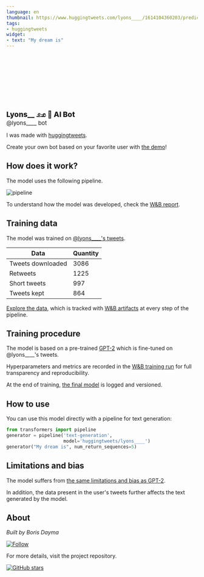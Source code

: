 ```yaml
---
language: en
thumbnail: https://www.huggingtweets.com/lyons____/1614104360203/predictions.png
tags:
- huggingtweets
widget:
- text: "My dream is"
---
```


<div>
<div style="width: 132px; height:132px; border-radius: 50%; background-size: cover; background-image: url('https://pbs.twimg.com/profile_images/1353378455178633217/8-KsRDxI_400x400.jpg')">
</div>
<div style="margin-top: 8px; font-size: 19px; font-weight: 800">Lyons__ 𓃭 🤖 AI Bot </div>
<div style="font-size: 15px">@lyons____ bot</div>
</div>

I was made with [huggingtweets](https://github.com/borisdayma/huggingtweets).

Create your own bot based on your favorite user with [the demo](https://colab.research.google.com/github/borisdayma/huggingtweets/blob/master/huggingtweets-demo.ipynb)!

## How does it work?

The model uses the following pipeline.

![pipeline](https://github.com/borisdayma/huggingtweets/blob/master/img/pipeline.png?raw=true)

To understand how the model was developed, check the [W&B report](https://app.wandb.ai/wandb/huggingtweets/reports/HuggingTweets-Train-a-model-to-generate-tweets--VmlldzoxMTY5MjI).

## Training data

The model was trained on [@lyons____'s tweets](https://twitter.com/lyons____).

| Data | Quantity |
| --- | --- |
| Tweets downloaded | 3086 |
| Retweets | 1225 |
| Short tweets | 997 |
| Tweets kept | 864 |

[Explore the data](https://wandb.ai/wandb/huggingtweets/runs/1uie8kkr/artifacts), which is tracked with [W&B artifacts](https://docs.wandb.com/artifacts) at every step of the pipeline.

## Training procedure

The model is based on a pre-trained [GPT-2](https://huggingface.co/gpt2) which is fine-tuned on @lyons____'s tweets.

Hyperparameters and metrics are recorded in the [W&B training run](https://wandb.ai/wandb/huggingtweets/runs/rb78mypw) for full transparency and reproducibility.

At the end of training, [the final model](https://wandb.ai/wandb/huggingtweets/runs/rb78mypw/artifacts) is logged and versioned.

## How to use

You can use this model directly with a pipeline for text generation:

```python
from transformers import pipeline
generator = pipeline('text-generation',
                     model='huggingtweets/lyons____')
generator("My dream is", num_return_sequences=5)
```

## Limitations and bias

The model suffers from [the same limitations and bias as GPT-2](https://huggingface.co/gpt2#limitations-and-bias).

In addition, the data present in the user's tweets further affects the text generated by the model.

## About

*Built by Boris Dayma*

[![Follow](https://img.shields.io/twitter/follow/borisdayma?style=social)](https://twitter.com/intent/follow?screen_name=borisdayma)

For more details, visit the project repository.

[![GitHub stars](https://img.shields.io/github/stars/borisdayma/huggingtweets?style=social)](https://github.com/borisdayma/huggingtweets)
